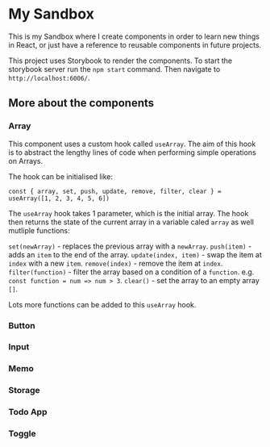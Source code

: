 # My Sandbox

This is my Sandbox where I create components in order to learn new things in React, or just have a reference to reusable components in future projects.

This project uses Storybook to render the components. To start the storybook server run the `npm start` command. Then navigate to `http://localhost:6006/`.

## More about the components

### Array
This component uses a custom hook called `useArray`. The aim of this hook is to abstract the lengthy lines of code when performing simple operations on Arrays.

The hook can be initialised like:
```
const { array, set, push, update, remove, filter, clear } = useArray([1, 2, 3, 4, 5, 6])
```

The `useArray` hook takes 1 parameter, which is the initial array.
The hook then returns the state of the current array in a variable caled `array` as well mutliple functions:

`set(newArray)` - replaces the previous array with a `newArray`.
`push(item)` - adds an `item` to the end of the array.
`update(index, item)` - swap the item at `index` with a new `item`.
`remove(index)` - remove the item at `index`.
`filter(function)` - filter the array based on a condition of a `function`. e.g. `const function = num => num > 3`.
`clear()` - set the array to an empty array `[]`.

Lots more functions can be added to this `useArray` hook.

### Button
### Input
### Memo
### Storage
### Todo App
### Toggle
